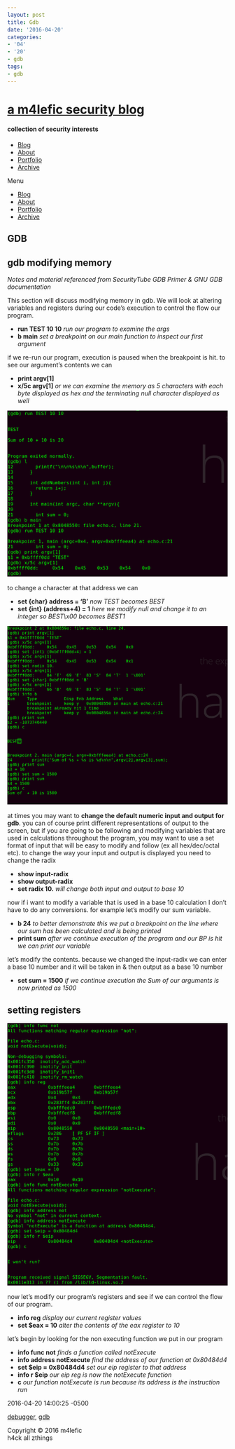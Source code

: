 ```yaml
---
layout: post
title: Gdb
date: '2016-04-20'
categories:
- '04'
- '20'
- gdb
tags:
- gdb
---
```


# [a m4lefic security blog](/)

#### collection of security interests

-   [Blog](/)
-   [About](/about)
-   [Portfolio](/portfolio)
-   [Archive](/archives)

<span class="button">Menu</span>

-   [Blog](/)
-   [About](/about)
-   [Portfolio](/portfolio)
-   [Archive](/archives)

<span class="button"></span>

## GDB

## gdb modifying memory

*Notes and material referenced from SecurityTube GDB Primer & GNU GDB
documentation*

This section will discuss modifying memory in gdb. We will look at
altering variables and registers during our code’s execution to control
the flow our program.

-   **run TEST 10 10** *run our program to examine the args*
-   **b main** *set a breakpoint on our main function to inspect our
    first argument*

if we re-run our program, execution is paused when the breakpoint is
hit. to see our argument’s contents we can

-   **print argv\[1\]**
-   **x/5c argv\[1\]** *or we can examine the memory as 5 characters
    with each byte displayed as hex and the terminating null character
    displayed as well*

![gdb examine argument](/images/gdbsetarg.png)

to change a character at that address we can

-   **set {char} address = ‘B’** *now TEST becomes BEST*
-   **set {int} (address+4) = 1** *here we modify null and change it to
    an integer so BEST\x00 becomes BEST1*

![gdb set radix](/images/gdbsetradix.png)

at times you may want to **change the default numeric input and output
for gdb**. you can of course print different representations of output
to the screen, but if you are going to be following and modifying
variables that are used in calculations throughout the program, you may
want to use a set format of input that will be easy to modify and follow
(ex all hex/dec/octal etc). to change the way your input and output is
displayed you need to change the radix

-   **show input-radix**
-   **show output-radix**
-   **set radix 10.** *will change both input and output to base 10*

now if i want to modify a variable that is used in a base 10 calculation
I don’t have to do any conversions. for example let’s modify our sum
variable.

-   **b 24** *to better demonstrate this we put a breakpoint on the line
    where our sum has been calculated and is being printed*
-   **print sum** *after we continue execution of the program and our BP
    is hit we can print our variable*

let’s modify the contents. because we changed the input-radix we can
enter a base 10 number and it will be taken in & then output as a base
10 number

-   **set sum = 1500** *if we continue execution the Sum of our
    arguments is now printed as 1500*

## setting registers

![gdb set registers](/images/gdbsetreg.png)

now let’s modify our program’s registers and see if we can control the
flow of our program.

-   **info reg** *display our current register values*
-   **set $eax = 10** *alter the contents of the eax register to 10*

let’s begin by looking for the non executing function we put in our
program

-   **info func not** *finds a function called notExecute*
-   **info address notExecute** *find the address of our function at
    0x80484d4*
-   **set $eip = 0x80484d4** *set our eip register to that address*
-   **info r $eip** *our eip reg is now the notExecute function*
-   **c** *our function notExecute is run because its address is the
    instruction run*

2016-04-20 14:00:25 -0500

<a href="/blog/categories/debugger/" class="category">debugger</a>,
<a href="/blog/categories/gdb/" class="category">gdb</a>

<span class="addthis_button_tweet"></span>

Copyright © 2016 m4lefic  
h4ck all zthings

